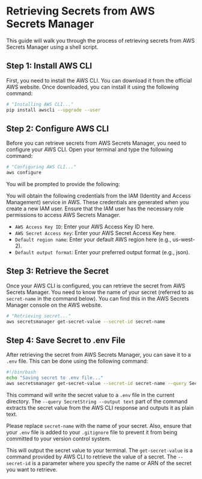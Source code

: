 # Retrieving Secrets from AWS Secrets Manager

This guide will walk you through the process of retrieving secrets from AWS Secrets Manager using a shell script.

## Step 1: Install AWS CLI

First, you need to install the AWS CLI. You can download it from the official AWS website. Once downloaded, you can install it using the following command:

```bash
# "Installing AWS CLI..."
pip install awscli --upgrade --user
```

## Step 2: Configure AWS CLI

Before you can retrieve secrets from AWS Secrets Manager, you need to configure your AWS CLI. Open your terminal and type the following command:

```bash
# "Configuring AWS CLI..."
aws configure
```

You will be prompted to provide the following:

You will obtain the following credentials from the IAM (Identity and Access Management) service in AWS. These credentials are generated when you create a new IAM user. Ensure that the IAM user has the necessary role permissions to access AWS Secrets Manager.

- `AWS Access Key ID`: Enter your AWS Access Key ID here.
- `AWS Secret Access Key`: Enter your AWS Secret Access Key here.
- `Default region name`: Enter your default AWS region here (e.g., us-west-2).
- `Default output format`: Enter your preferred output format (e.g., json).

## Step 3: Retrieve the Secret

Once your AWS CLI is configured, you can retrieve the secret from AWS Secrets Manager. You need to know the name of your secret (referred to as `secret-name` in the command below). You can find this in the AWS Secrets Manager console on the AWS website.

```bash
# "Retrieving secret..."
aws secretsmanager get-secret-value --secret-id secret-name
```

## Step 4: Save Secret to .env File

After retrieving the secret from AWS Secrets Manager, you can save it to a `.env` file. This can be done using the following command:

```bash
#!/bin/bash
echo "Saving secret to .env file..."
aws secretsmanager get-secret-value --secret-id secret-name --query SecretString --output text > .env
```

This command will write the secret value to a `.env` file in the current directory. The `--query SecretString --output text` part of the command extracts the secret value from the AWS CLI response and outputs it as plain text.

Please replace `secret-name` with the name of your secret. Also, ensure that your `.env` file is added to your `.gitignore` file to prevent it from being committed to your version control system.

This will output the secret value to your terminal. The `get-secret-value` is a command provided by AWS CLI to retrieve the value of a secret. The `--secret-id` is a parameter where you specify the name or ARN of the secret you want to retrieve.
